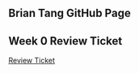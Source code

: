 ## Brian Tang GitHub Page

## Week 0 Review Ticket

[Review Ticket](https://github.com/bgt072105/curly-ladle/issues/1)
